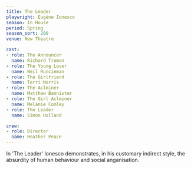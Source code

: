 ```yaml
---
title: The Leader
playwright: Eugène Ionesco
season: In House
period: Spring
season_sort: 200
venue: New Theatre

cast:
- role: The Announcer
  name: Richard Truman
- role: The Young Lover
  name: Neil Runcieman
- role: The Girlfriend
  name: Terri Norris
- role: The Aclminer
  name: Matthew Bannister
- role: The Girl Aclminer
  name: Melanie Comley
- role: The Leader
  name: Simon Holland

crew:
- role: Director
  name: Heather Peace
---
```


In 'The Leader' Ionesco demonstrates, in his customary indirect style, the absurdity of human behaviour and social anganisation. 
